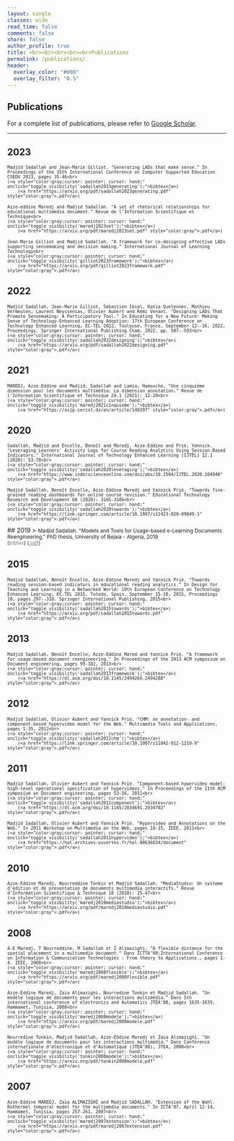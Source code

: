 ```yaml
---
layout: single
classes: wide
read_time: false
comments: false
share: false
author_profile: true
title: <br><br><br><br><br>Publications
permalink: /publications/
header:
  overlay_color: "#000"
  overlay_filter: "0.5"
---
```


## Publications

For a complete list of publications, please refer to <a href="https://scholar.google.com/citations?user=A8So5p8AAAAJ" itemprop="sameAs"><i class="ai ai-fw ai-google-scholar-square" aria-hidden="true"></i>Google Scholar</a>.

---
## 2023
  > <small>
    Madjid Sadallah and Jean-Marie Gilliot. "Generating LADs that make sense." In Proceedings of the 15th International Conference on Computer Supported Education CSEDU 2023, pages 35-46<br>
    (<a style="color:gray;cursor: pointer; cursor: hand;" onclick="toggle_visibility('sadallah2023generating');">bibtex</a>)
        (<a href="https://arxiv.org/pdf/sadallah2023generating.pdf" style="color:gray">.pdf</a>)
</small>
<div id="sadallah2023generating" style="display:none;">
<small><div class="highlighter-rouge"><pre class="highlight">
<code>@inproceedings{sadallah2023generating,
  title={Generating LADs that make sense},
  author={Sadallah, Madjid and Gilliot, Jean-Marie},
  booktitle={Proceedings of the 15th International Conference on Computer Supported Education CSEDU 2023},
  volume={1},
  pages={35--46},
  year={2023},
  organization={ISSN 2184-5026}
}
</code></pre></div></small>
</div>

  > <small>
    Azze-eddine Maredj and Madjid Sadallah. "A set of rhetorical relationships for educational multimedia document." Revue de l'Information Scientifique et Technique<br>
    (<a style="color:gray;cursor: pointer; cursor: hand;" onclick="toggle_visibility('maredj2023set');">bibtex</a>)
        (<a href="https://arxiv.org/pdf/maredj2023set.pdf" style="color:gray">.pdf</a>)
</small>
<div id="maredj2023set" style="display:none;">
<small><div class="highlighter-rouge"><pre class="highlight">
<code>@article{maredj2023set,
  title={A set of rhetorical relationships for educational multimedia document},
  author={Maredj, Azze-eddine and Sadallah, Madjid},
  journal={Revue de l'Information Scientifique et Technique},
  year={2023}
}
</code></pre></div></small>
</div>

  > <small>
    Jean-Marie Gilliot and Madjid Sadallah. "A framework for co-designing effective LADs supporting sensemaking and decision making." International Journal of Learning Technology<br>
    (<a style="color:gray;cursor: pointer; cursor: hand;" onclick="toggle_visibility('gilliot2023framework');">bibtex</a>)
        (<a href="https://arxiv.org/pdf/gilliot2023framework.pdf" style="color:gray">.pdf</a>)
</small>
<div id="gilliot2023framework" style="display:none;">
<small><div class="highlighter-rouge"><pre class="highlight">
<code>@article{gilliot2023framework,
  title={A framework for co-designing effective LADs supporting sensemaking and decision making},
  author={Gilliot, Jean-Marie and Sadallah, Madjid},
  journal={International Journal of Learning Technology},
  year={2023},
  publisher={Inderscience}
}
</code></pre></div></small>
</div>

## 2022
  > <small>
    Madjid Sadallah, Jean-Marie Gilliot, Sébastien Iksal, Katia Quelennec, Mathieu Vermeulen, Laurent Neyssensas, Olivier Aubert and Rémi Venant. "Designing LADs That Promote Sensemaking: A Participatory Tool." In Educating for a New Future: Making Sense of Technology-Enhanced Learning Adoption: 17th European Conference on Technology Enhanced Learning, EC-TEL 2022, Toulouse, France, September 12--16, 2022, Proceedings. Springer International Publishing Cham, 2022. pp. 587--593<br>
    (<a style="color:gray;cursor: pointer; cursor: hand;" onclick="toggle_visibility('sadallah2022designing');">bibtex</a>)
        (<a href="https://arxiv.org/pdf/sadallah2022designing.pdf" style="color:gray">.pdf</a>)
</small>
<div id="sadallah2022designing" style="display:none;">
<small><div class="highlighter-rouge"><pre class="highlight">
<code>@inproceedings{sadallah2022designing,
  title={Designing LADs That Promote Sensemaking: A Participatory Tool},
  author={Sadallah, Madjid and Gilliot, Jean-Marie and Iksal, Sébastien and Quelennec, Katia and Vermeulen, Mathieu and Neyssensas, Laurent and Aubert, Olivier and Venant, Rémi},
  booktitle={Educating for a New Future: Making Sense of Technology-Enhanced Learning Adoption: 17th European Conference on Technology Enhanced Learning, EC-TEL 2022, Toulouse, France, September 12--16, 2022, Proceedings},
  pages={587--593},
  year={2022},
  organization={Springer International Publishing Cham}
}
</code></pre></div></small>
</div>



## 2021
  > <small>
    MAREDJ, Azze-Eddine and Madjid, Sadallah and Lamia, Hamouche. "Une cinquième dimension pour les documents multimédia: La dimension annotation." Revue de l'Information Scientifique et Technique 24.1 (2021): 12-20<br>
    (<a style="color:gray;cursor: pointer; cursor: hand;" onclick="toggle_visibility('maredj2021cinquieme');">bibtex</a>)
        (<a href="https://asjp.cerist.dz/en/article/140397" style="color:gray">.pdf</a>)
</small>
<div id="maredj2021cinquieme" style="display:none;">
<small><div class="highlighter-rouge"><pre class="highlight">
<code>@article{maredj2021cinquieme,
  title={Une cinqui{\`e}me dimension pour les documents multim{\'e}dia: La dimension annotation},
  author={MAREDJ, Azze-Eddine and Madjid, Sadallah and Lamia, Hamouche},
  journal={Revue de l'Information Scientifique et Technique},
  volume={24},
  number={1},
  pages={12--20},
  year={2021},
  publisher={ASJP}
}
</code></pre></div></small>
</div>

## 2020
  > <small>
    Sadallah, Madjid and Encelle, Benoît and Maredj, Azze-Eddine and Prié, Yannick. "Leveraging Learners' Activity Logs for Course Reading Analytics Using Session-Based Indicators." International Journal of Technology Enhanced Learning (IJTEL) 12.1 (2020): 53-78<br>
    (<a style="color:gray;cursor: pointer; cursor: hand;" onclick="toggle_visibility('sadallah2020leveraging');">bibtex</a>)
        (<a href="https://www.inderscienceonline.com/doi/abs/10.1504/IJTEL.2020.104948" style="color:gray">.pdf</a>)
</small>
<div id="sadallah2020leveraging" style="display:none;">
<small><div class="highlighter-rouge"><pre class="highlight">
<code>@article{sadallah2020leveraging,
  title={Leveraging Learners' Activity Logs for Course Reading Analytics Using Session-Based Indicators},
  author={Sadallah, Madjid and Encelle, Beno{\^\i}t and Maredj, Azze-Eddine and Pri{\'e}, Yannick},
  journal={International Journal of Technology Enhanced Learning (IJTEL)},
  volume={12},
  number={1},
  pages={53--78},
  year={2020},
  publisher={Inderscience}
}
</code></pre></div></small>
</div>

  > <small>
    Madjid Sadallah, Benoît Encelle, Azze-Eddine Maredj and Yannick Prié. "Towards fine-grained reading dashboards for online course revision." Educational Technology Research and Development 68 (2020): 3165-3186<br>
    (<a style="color:gray;cursor: pointer; cursor: hand;" onclick="toggle_visibility('sadallah2020towards');">bibtex</a>)
        (<a href="https://link.springer.com/article/10.1007/s11423-020-09849-1" style="color:gray">.pdf</a>)
</small>
<div id="sadallah2020towards" style="display:none;">
<small><div class="highlighter-rouge"><pre class="highlight">
<code>@article{sadallah2020towards,
  title={Towards fine-grained reading dashboards for online course revision},
  author={Sadallah, Madjid and Encelle, Beno{\^\i}t and Maredj, Azze-Eddine and Pri{\'e}, Yannick},
  journal={Educational Technology Research and Development},
  volume={68},
  pages={3165--3186},
  year={2020},
  publisher={Springer US}
}
</code></pre></div></small>
</div>
## 2019
  > <small>
    Madjid Sadallah. "Models and Tools for Usage-based e-Learning Documents Reengineering." PhD thesis, University of Bejaia - Algeria, 2019<br>
    (<a style="color:gray;cursor: pointer; cursor: hand;" onclick="toggle_visibility('sadallah2019models');">bibtex</a>)
        (<a href="https://arxiv.org/pdf/sadallah2019models.pdf" style="color:gray">.pdf</a>)
</small>
<div id="sadallah2019models" style="display:none;">
<small><div class="highlighter-rouge"><pre class="highlight">
<code>@phdthesis{sadallah2019models,
  title={Models and Tools for Usage-based e-Learning Documents Reengineering},
  author={Sadallah, Madjid},
  year={2019},
  school={University of Bejaia - Algeria}
}
</code></pre></div></small>
</div>

## 2015
  > <small>
    Madjid Sadallah, Benoît Encelle, Azze-Eddine Maredj and Yannick Prié. "Towards reading session-based indicators in educational reading analytics." In Design for Teaching and Learning in a Networked World: 10th European Conference on Technology Enhanced Learning, EC-TEL 2015, Toledo, Spain, September 15-18, 2015, Proceedings 10, pages 297--310. Springer International Publishing, 2015<br>
    (<a style="color:gray;cursor: pointer; cursor: hand;" onclick="toggle_visibility('sadallah2015towards');">bibtex</a>)
        (<a href="https://arxiv.org/pdf/sadallah2015towards.pdf" style="color:gray">.pdf</a>)
</small>
<div id="sadallah2015towards" style="display:none;">
<small><div class="highlighter-rouge"><pre class="highlight">
<code>@inproceedings{sadallah2015towards,
  title={Towards reading session-based indicators in educational reading analytics},
  author={Sadallah, Madjid and Encelle, Beno{\^\i}t and Maredj, Azze-Eddine and Pri{\'e}, Yannick},
  booktitle={Design for Teaching and Learning in a Networked World: 10th European Conference on Technology Enhanced Learning, EC-TEL 2015, Toledo, Spain, September 15-18, 2015, Proceedings 10},
  pages={297--310},
  year={2015},
  organization={Springer International Publishing}
}
</code></pre></div></small>
</div>


## 2013
  > <small>
    Madjid Sadallah, Benoît Encelle, Azze-Eddine Mared and Yannick Prié. "A framework for usage-based document reengineering." In Proceedings of the 2013 ACM symposium on Document engineering, pages 99-102, 2013<br>
    (<a style="color:gray;cursor: pointer; cursor: hand;" onclick="toggle_visibility('sadallah2013framework');">bibtex</a>)
        (<a href="https://dl.acm.org/doi/10.1145/2494266.2494288" style="color:gray">.pdf</a>)
</small>
<div id="sadallah2013framework" style="display:none;">
<small><div class="highlighter-rouge"><pre class="highlight">
<code>@inproceedings{sadallah2013framework,
  title={A framework for usage-based document reengineering},
  author={Sadallah, Madjid and Encelle, Beno{\^\i}t and Mared, Azze-Eddine and Pri{\'e}, Yannick},
  booktitle={Proceedings of the 2013 ACM symposium on Document engineering},
  pages={99--102},
  year={2013}
}
</code></pre></div></small>
</div>

## 2012
> <small>
    Madjid Sadallah, Olivier Aubert and Yannick Prié. "CHM: an annotation- and component-based hypervideo model for the Web." Multimedia Tools and Applications, pages 1-35, 2012<br>
    (<a style="color:gray;cursor: pointer; cursor: hand;" onclick="toggle_visibility('sadallah2012chm');">bibtex</a>)
        (<a href="https://link.springer.com/article/10.1007/s11042-012-1219-9" style="color:gray">.pdf</a>)
</small>
<div id="sadallah2012chm" style="display:none;">
<small><div class="highlighter-rouge"><pre class="highlight">
<code>@article{sadallah2012chm,
  title={CHM: an annotation- and component-based hypervideo model for the Web},
  author={Sadallah, Madjid and Aubert, Olivier and Pri{\'e}, Yannick},
  journal={Multimedia Tools and Applications},
  pages={1--35},
  year={2012},
  publisher={Springer Netherlands}
}
</code></pre></div></small>
</div>


## 2011
  > <small>
    Madjid Sadallah, Olivier Aubert and Yannick Prié. "Component-based hypervideo model: high-level operational specification of hypervideos." In Proceedings of the 11th ACM symposium on Document engineering, pages 53-56, 2011<br>
    (<a style="color:gray;cursor: pointer; cursor: hand;" onclick="toggle_visibility('sadallah2011component');">bibtex</a>)
        (<a href="https://dl.acm.org/doi/10.1145/2034691.2034702" style="color:gray">.pdf</a>)
</small>
<div id="sadallah2011component" style="display:none;">
<small><div class="highlighter-rouge"><pre class="highlight">
<code>@inproceedings{sadallah2011component,
  title={Component-based hypervideo model: high-level operational specification of hypervideos},
  author={Sadallah, Madjid and Aubert, Olivier and Pri{\'e}, Yannick},
  booktitle={Proceedings of the 11th ACM symposium on Document engineering},
  pages={53--56},
  year={2011}
}
</code></pre></div></small>
</div>

  > <small>
    Madjid Sadallah, Olivier Aubert and Yannick Prié. "Hypervideo and Annotations on the Web." In 2011 Workshop on Multimedia on the Web, pages 10-15, IEEE, 2011<br>
    (<a style="color:gray;cursor: pointer; cursor: hand;" onclick="toggle_visibility('sadallah2011hypervideo');">bibtex</a>)
        (<a href="https://hal.archives-ouvertes.fr/hal-00636834/document" style="color:gray">.pdf</a>)
</small>
<div id="sadallah2011hypervideo" style="display:none;">
<small><div class="highlighter-rouge"><pre class="highlight">
<code>@inproceedings{sadallah2011hypervideo,
  title={Hypervideo and Annotations on the Web},
  author={Sadallah, Madjid and Aubert, Olivier and Pri{\'e}, Yannick},
  booktitle={2011 Workshop on Multimedia on the Web},
  pages={10--15},
  year={2011},
  organization={IEEE}
}
</code></pre></div></small>
</div>

## 2010
> <small>
    Azze-Eddine Maredj, Nourreddine Tonkin et Madjid Sadallah. "MediaStudio: Un systeme d'edition et de presentation de documents multimedia interactifs." Revue d'Information Scientifique & Technique 18 (2010): 25-47<br>
    (<a style="color:gray;cursor: pointer; cursor: hand;" onclick="toggle_visibility('maredj2010mediastudio');">bibtex</a>)
        (<a href="https://arxiv.org/pdf/maredj2010mediastudio.pdf" style="color:gray">.pdf</a>)
</small>
<div id="maredj2010mediastudio" style="display:none;">
<small><div class="highlighter-rouge"><pre class="highlight">
<code>@article{maredj2010mediastudio,
  title={MediaStudio: Un systeme d'edition et de presentation de documents multimedia interactifs},
  author={Maredj, Azze-Eddine and Tonkin, Nourreddine and Sadallah, Madjid},
  journal={Revue d'Information Scientifique \& Technique},
  volume={18},
  pages={25--47},
  year={2010}
}
</code></pre></div></small>
</div>

## 2008
> <small>
    A-E Maredj, T Nourreddine, M Sadallah et Z Alimazighi. "A flexible distance for the spatial placement in a multimedia document." Dans ICTTA’08:International Conference on Information & Communication Technologies : From theory to Applications., pages 1-4. IEEE, 2008<br>
    (<a style="color:gray;cursor: pointer; cursor: hand;" onclick="toggle_visibility('maredj2008flexible');">bibtex</a>)
        (<a href="https://arxiv.org/pdf/maredj2008flexible.pdf" style="color:gray">.pdf</a>)
</small>
<div id="maredj2008flexible" style="display:none;">
<small><div class="highlighter-rouge"><pre class="highlight">
<code>@inproceedings{maredj2008flexible,
  title={A flexible distance for the spatial placement in a multimedia document},
  author={Maredj, A-E and Nourreddine, T and Sadallah, M and Alimazighi, Z},
  booktitle={ICTTA’08:International Conference on Information \& Communication Technologies : From theory to Applications.},
  pages={1--4},
  year={2008},
  organization={IEEE}
}
</code></pre></div></small>
</div>

  > <small>
    Azze-Eddine Maredj, Zaia Alimazighi, Nourredine Tonkin et Madjid Sadallah. "Un modèle logique de documents pour les interactions multimédia." Dans 5th international conference of electronics and Automatics JTEA'08, pages 1635-1639, Hammamet, Tunisia, 2008<br>
    (<a style="color:gray;cursor: pointer; cursor: hand;" onclick="toggle_visibility('maredj2008modele');">bibtex</a>)
        (<a href="https://arxiv.org/pdf/maredj2008modele.pdf" style="color:gray">.pdf</a>)
</small>
<div id="maredj2008modele" style="display:none;">
<small><div class="highlighter-rouge"><pre class="highlight">
<code>@inproceedings{maredj2008modele,
  title={Un mod{\`e}le logique de documents pour les interactions multim{\'e}dia},
  author={MAREDJ, Azze-Eddine and ALIMAZIGHI, Zaia and TONKIN, Nourredine and SADALLAH, Madjid},
  booktitle={5th international conference of electronics and Automatics JTEA'08},
  pages={1635--1639},
  year={2008},
  organization={Hammamet, Tunisia.}
}
</code></pre></div></small>
</div>

  > <small>
    Nourredine Tonkin, Madjid Sadallah, Azze-Eddine Maredj et Zaia Alimazighi. "Un modèle logique de documents pour les interactions multimédia." Dans Conférence internationale d’électronique et d’Automatique (JTEA'08), JTEA, 2008<br>
    (<a style="color:gray;cursor: pointer; cursor: hand;" onclick="toggle_visibility('tonkin2008modele');">bibtex</a>)
        (<a href="https://arxiv.org/pdf/tonkin2008modele.pdf" style="color:gray">.pdf</a>)
</small>
<div id="tonkin2008modele" style="display:none;">
<small><div class="highlighter-rouge"><pre class="highlight">
<code>@inproceedings{tonkin2008modele,
  title={Un mod{\`e}le logique de documents pour les interactions multim{\'e}dia},
  author={Tonkin, Nourredine and Sadallah, Madjid and Maredj, Azze-Eddine and Alimazighi, Zaia},
  booktitle={Conf{\'e}rence internationale d’{\'e}lectronique et d’Automatique (JTEA'08)},
  year={2008},
  organization={JTEA}
}
</code></pre></div></small>
</div>

## 2007
  > <small>
    Azze-Eddine MAREDJ, Zaia ALIMAZIGHI and Madjid SADALLAH. "Extension of the Wahl-Rothermel temporal model for the multimedia documents." In ICTA’07, April 12-14, Hammamet, Tunisia, pages 257-261, 2007<br>
    (<a style="color:gray;cursor: pointer; cursor: hand;" onclick="toggle_visibility('maredj2007extension');">bibtex</a>)
        (<a href="https://arxiv.org/pdf/maredj2007extension.pdf" style="color:gray">.pdf</a>)
</small>
<div id="maredj2007extension" style="display:none;">
<small><div class="highlighter-rouge"><pre class="highlight">
<code>@inproceedings{maredj2007extension,
  title={Extension of the Wahl-Rothermel temporal model for the multimedia documents},
  author={MAREDJ, Azze-Eddine and ALIMAZIGHI, Zaia and SADALLAH, Madjid},
  booktitle={ICTA’07, April 12-14, Hammamet, Tunisia},
  pages={257--261},
  year={2007}
}
</code></pre></div></small>
</div>




<script type="text/javascript">
   function toggle_visibility(block_id) {
       var e = document.getElementById(block_id);
       if(e.style.display == 'block')
          e.style.display = 'none';
       else
          e.style.display = 'block';
   }
</script>	
